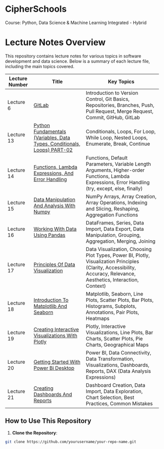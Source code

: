 # CipherSchools
Course: Python, Data Science &amp; Machine Learning Integrated - Hybrid

# Lecture Notes Overview

This repository contains lecture notes for various topics in software development and data science. Below is a summary of each lecture file, including the main topics covered.

| Lecture Number | Title | Key Topics |
|----------------|-------|------------|
| Lecture 6 | [GitLab](Lecture-6%20GitLab.md) | Introduction to Version Control, Git Basics, Repositories, Branches, Push, Pull Request, Merge Request, Commit, GitHub, GitLab |
| Lecture 13 | [Python Fundamentals (Variables, Data Types, Conditionals, Loops) PART-02](Lecture-13%20-%20Python%20Fundamentals%20(Variables,%20Data%20Types,%20Conditionals,%20Loops)%20PART-02.md) | Conditionals, Loops, For Loop, While Loop, Nested Loops, Enumerate, Break, Continue |
| Lecture 14 | [Functions, Lambda Expressions, And Error Handling](Lecture-14%20-%20Functions,%20Lambda%20Expressions,%20And%20Error%20Handling.md) | Functions, Default Parameters, Variable Length Arguments, Higher-order Functions, Lambda Expressions, Error Handling (try, except, else, finally) |
| Lecture 15 | [Data Manipulation And Analysis With Numpy](Lecture-15%20-%20Data%20Manipulation%20And%20Analysis%20With%20Numpy.md) | NumPy Arrays, Array Creation, Array Operations, Indexing and Slicing, Reshaping, Aggregation Functions |
| Lecture 16 | [Working With Data Using Pandas](Lecture-16%20-%20Working%20With%20Data%20Using%20Pandas.md) | DataFrames, Series, Data Import, Data Export, Data Manipulation, Grouping, Aggregation, Merging, Joining |
| Lecture 17 | [Principles Of Data Visualization](Lecture-17%20-%20Principles%20Of%20Data%20Visualization.md) | Data Visualization, Choosing Plot Types, Power BI, Plotly, Visualization Principles (Clarity, Accessibility, Accuracy, Relevance, Aesthetics, Interaction, Context) |
| Lecture 18 | [Introduction To Matplotlib And Seaborn](Lecture-18%20-%20Introduction%20To%20Matplotlib%20And%20Seaborn.md) | Matplotlib, Seaborn, Line Plots, Scatter Plots, Bar Plots, Histograms, Subplots, Annotations, Pair Plots, Heatmaps |
| Lecture 19 | [Creating Interactive Visualizations With Plotly](Lecture-19%20-%20Creating%20Interactive%20Visualizations%20With%20Plotly.md) | Plotly, Interactive Visualizations, Line Plots, Bar Charts, Scatter Plots, Pie Charts, Geographical Maps |
| Lecture 20 | [Getting Started With Power Bi Desktop](Lecture-20%20-%20Getting%20Started%20With%20Power%20Bi%20Desktop.md) | Power BI, Data Connectivity, Data Transformation, Visualizations, Dashboards, Reports, DAX (Data Analysis Expressions) |
| Lecture 21 | [Creating Dashboards And Reports](Lecture-21%20-%20Creating%20Dashboards%20And%20Reports.md) | Dashboard Creation, Data Import, Data Exploration, Chart Selection, Best Practices, Common Mistakes |

## How to Use This Repository

1. **Clone the Repository**:
``` sh
git clone https://github.com/yourusername/your-repo-name.git
```